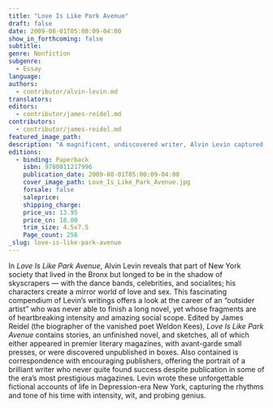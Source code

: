 ```yaml
---
title: "Love Is Like Park Avenue"
draft: false
date: 2009-08-01T05:00:09-04:00
show_in_forthcoming: false
subtitle:
genre: Nonfiction
subgenre:
  - Essay
language:
authors:
  - contributor/alvin-levin.md
translators:
editors:
  - contributor/james-reidel.md
contributors:
  - contributor/james-reidel.md
featured_image_path:
description: "A magnificent, undiscovered writer, Alvin Levin captured the turbulence of lower-middle-class life in 1930s New York, in that twilight period of the Great Depression and the gathering storm of WWII. "
editions:
  - binding: Paperback
    isbn: 9780811217996
    publication_date: 2009-08-01T05:00:09-04:00
    cover_image_path: Love_Is_Like_Park_Avenue.jpg
    forsale: false
    saleprice:
    shipping_charge:
    price_us: 13.95
    price_cn: 18.00
    trim_size: 4.5x7.5
    Page_count: 256
_slug: love-is-like-park-avenue
---
```


In _Love Is Like Park Avenue_, Alvin Levin reveals that part of New York society that lived in the Bronx but longed to be in the shadow of skyscrapers — with the dance bands, celebrities, and socialites; his characters create a mirror world of love and sex. This fascinating compendium of Levin’s writings offers a look at the career of an “outsider artist” who was never able to finish a long novel, yet whose fragments are of heartbreaking intensity and amazing social scope. Edited by James Reidel (the biographer of the vanished poet Weldon Kees), _Love Is Like Park Avenue_ contains stories, an unfinished novel, and sketches, all of which either appeared in premier literary magazines, with avant-garde small presses, or were discovered unpublished in boxes. Also contained is correspondence with encouraging publishers, offering the portrait of a brilliant writer who never quite found success despite publication in some of the era’s most prestigious magazines. Levin wrote these unforgettable fictional accounts of life in Depression-era New York, capturing the rhythms and tone of his time with intensity, wit, and probing genius.

